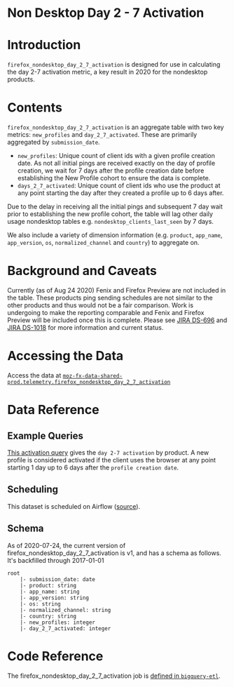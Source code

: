 # Non Desktop Day 2 - 7 Activation  

<!-- toc -->

# Introduction
`firefox_nondesktop_day_2_7_activation` is designed for use in calculating the day 2-7 activation metric, a key result in 2020 for the nondesktop products.


# Contents
`firefox_nondesktop_day_2_7_activation` is an aggregate table with two key metrics: `new_profiles` and `day_2_7_activated`. These are primarily aggregated by `submission_date`.

- `new_profiles`: Unique count of client ids with a given profile creation date. As not all initial pings are received exactly on the day of profile creation, we wait for 7 days after the profile creation date before establishing the New Profile cohort to ensure the data is complete.
- `days_2_7_activated`: Unique count of client ids who use the product at any point starting the day after they created a profile up to 6 days after.

Due to the delay in receiving all the initial pings and subsequent 7 day wait prior to establishing the new profile cohort, the table will lag other daily usage nondesktop tables e.g. `nondesktop_clients_last_seen` by 7 days. 

We also include a variety of dimension information (e.g. `product`, `app_name`, `app_version`, `os`, `normalized_channel` and `country`) to aggregate on. 

# Background and Caveats
Currently (as of Aug 24 2020) Fenix and Firefox Preview are not included in the table. These products ping sending schedules are not similar to the other products and thus would not be a fair comparison. Work is undergoing to make the reporting comparable and Fenix and Firefox Preview will be included once this is complete. Please see [JIRA DS-696](https://jira.mozilla.com/browse/DS-696) and [JIRA DS-1018](https://jira.mozilla.com/browse/DS-1018) for more information and current status.

# Accessing the Data
Access the data at [`moz-fx-data-shared-prod.telemetry.firefox_nondesktop_day_2_7_activation`](https://console.cloud.google.com/bigquery?project=moz-fx-data-shared-prod&p=moz-fx-data-shared-prod&d=telemetry&t=firefox_nondesktop_day_2_7_activation&page=table)

# Data Reference
## Example Queries
[This activation query](https://sql.telemetry.mozilla.org/queries/72054/source) gives the `day 2-7 activation` by product. A new profile is considered activated if the client uses the browser at any point starting 1 day up to 6 days after the `profile creation date`.

## Scheduling
This dataset is scheduled on Airflow ([source](https://github.com/mozilla/telemetry-airflow/blob/59effc6ead0b764a9ef3d30f40fbdb4b0b3394ec/dags/copy_deduplicate.py#L337)).

## Schema
As of 2020-07-24, the current version of firefox_nondesktop_day_2_7_activation is v1, and has a schema as follows. It's backfilled through 2017-01-01
```
root
    |- submission_date: date
    |- product: string
    |- app_name: string
    |- app_version: string
    |- os: string
    |- normalized_channel: string
    |- country: string
    |- new_profiles: integer
    |- day_2_7_activated: integer
```

# Code Reference
The firefox_nondesktop_day_2_7_activation job is [defined in `bigquery-etl`](https://github.com/mozilla/bigquery-etl/blob/master/sql/telemetry_derived/firefox_nondesktop_day_2_7_activation_v1/query.sql).

